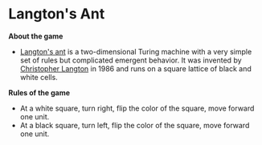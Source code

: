 # Langton's Ant

**About the game**

+ [Langton's ant](http://en.wikipedia.org/wiki/Langton's_ant) is a two-dimensional Turing machine with a very simple set of rules but complicated emergent behavior. It was invented by [Christopher Langton](http://en.wikipedia.org/wiki/Christopher_Langton) in 1986 and runs on a square lattice of black and white cells.

**Rules of the game**

+ At a white square, turn right, flip the color of the square, move forward one unit.
+ At a black square, turn left, flip the color of the square, move forward one unit.
